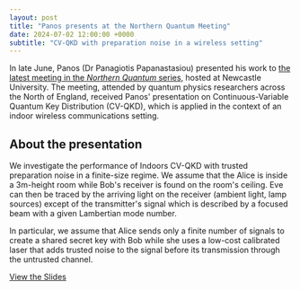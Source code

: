 ```yaml
---
layout: post
title: "Panos presents at the Northern Quantum Meeting"
date: 2024-07-02 12:00:00 +0000
subtitle: "CV-QKD with preparation noise in a wireless setting"
---
```


In late June, Panos (Dr Panagiotis Papanastasiou) presented his work to [the latest meeting in the *Northern Quantum* series](https://blogs.ncl.ac.uk/quantum/northern-quantum-meeting-10/), hosted at Newcastle University. The meeting, attended by quantum physics researchers across the North of England, received Panos' presentation on Continuous-Variable Quantum Key Distribution (CV-QKD), which is applied in the context of an indoor wireless communications setting.

## About the presentation

We investigate the performance of Indoors CV-QKD with trusted preparation noise in a finite-size regime. We assume that the Alice is inside a 3m-height room while Bob's receiver is found on the room's ceiling. Eve can then be traced by the arriving light on the receiver (ambient light, lamp sources) except of the transmitter's signal  which is described by a focused beam with a given Lambertian mode number.

In particular, we assume that Alice sends only a finite number of signals to create a shared secret key with Bob while she uses a low-cost calibrated laser that adds trusted noise to the signal before its transmission through the untrusted channel.

<div class="clearfix">
    <a class="btn btn-primary float-right" href="/files/2024-presentation-cv-qkd-with-preparation-noise.pdf">View the Slides</a>
</div>